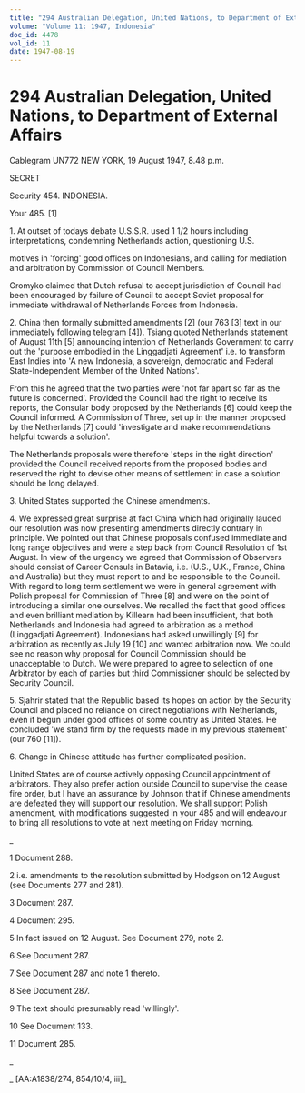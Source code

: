 ```yaml
---
title: "294 Australian Delegation, United Nations, to Department of External Affairs"
volume: "Volume 11: 1947, Indonesia"
doc_id: 4478
vol_id: 11
date: 1947-08-19
---
```


# 294 Australian Delegation, United Nations, to Department of External Affairs

Cablegram UN772 NEW YORK, 19 August 1947, 8.48 p.m.

SECRET

Security 454. INDONESIA.

Your 485. [1]

1\. At outset of todays debate U.S.S.R. used 1 1/2 hours including interpretations, condemning Netherlands action, questioning U.S.

motives in 'forcing' good offices on Indonesians, and calling for mediation and arbitration by Commission of Council Members.

Gromyko claimed that Dutch refusal to accept jurisdiction of Council had been encouraged by failure of Council to accept Soviet proposal for immediate withdrawal of Netherlands Forces from Indonesia.

2\. China then formally submitted amendments [2] (our 763 [3] text in our immediately following telegram [4]). Tsiang quoted Netherlands statement of August 11th [5] announcing intention of Netherlands Government to carry out the 'purpose embodied in the Linggadjati Agreement' i.e. to transform East Indies into 'A new Indonesia, a sovereign, democratic and Federal State-Independent Member of the United Nations'.

From this he agreed that the two parties were 'not far apart so far as the future is concerned'. Provided the Council had the right to receive its reports, the Consular body proposed by the Netherlands [6] could keep the Council informed. A Commission of Three, set up in the manner proposed by the Netherlands [7] could 'investigate and make recommendations helpful towards a solution'.

The Netherlands proposals were therefore 'steps in the right direction' provided the Council received reports from the proposed bodies and reserved the right to devise other means of settlement in case a solution should be long delayed.

3\. United States supported the Chinese amendments.

4\. We expressed great surprise at fact China which had originally lauded our resolution was now presenting amendments directly contrary in principle. We pointed out that Chinese proposals confused immediate and long range objectives and were a step back from Council Resolution of 1st August. In view of the urgency we agreed that Commission of Observers should consist of Career Consuls in Batavia, i.e. (U.S., U.K., France, China and Australia) but they must report to and be responsible to the Council. With regard to long term settlement we were in general agreement with Polish proposal for Commission of Three [8] and were on the point of introducing a similar one ourselves. We recalled the fact that good offices and even brilliant mediation by Killearn had been insufficient, that both Netherlands and Indonesia had agreed to arbitration as a method (Linggadjati Agreement). Indonesians had asked unwillingly [9] for arbitration as recently as July 19 [10] and wanted arbitration now. We could see no reason why proposal for Council Commission should be unacceptable to Dutch. We were prepared to agree to selection of one Arbitrator by each of parties but third Commissioner should be selected by Security Council.

5\. Sjahrir stated that the Republic based its hopes on action by the Security Council and placed no reliance on direct negotiations with Netherlands, even if begun under good offices of some country as United States. He concluded 'we stand firm by the requests made in my previous statement' (our 760 [11]).

6\. Change in Chinese attitude has further complicated position.

United States are of course actively opposing Council appointment of arbitrators. They also prefer action outside Council to supervise the cease fire order, but I have an assurance by Johnson that if Chinese amendments are defeated they will support our resolution. We shall support Polish amendment, with modifications suggested in your 485 and will endeavour to bring all resolutions to vote at next meeting on Friday morning.

_

1 Document 288.

2 i.e. amendments to the resolution submitted by Hodgson on 12 August (see Documents 277 and 281).

3 Document 287.

4 Document 295.

5 In fact issued on 12 August. See Document 279, note 2.

6 See Document 287.

7 See Document 287 and note 1 thereto.

8 See Document 287.

9 The text should presumably read 'willingly'.

10 See Document 133.

11 Document 285.

_

_ [AA:A1838/274, 854/10/4, iii]_
